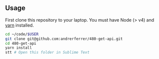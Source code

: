 ## Usage

First clone this repository to your laptop. You must have Node (> v4) and [yarn](https://yarnpkg.com/lang/en/docs/install/) installed.

```bash
cd ~/code/$USER
git clone git@github.com:andrerferrer/480-get-api.git
cd 480-get-api
yarn install
stt # Open this folder in Sublime Text
```

